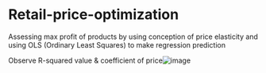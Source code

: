 # Retail-price-optimization
Assessing max profit of products by using conception of price elasticity and using OLS (Ordinary Least Squares) to make regression prediction

  Observe R-squared value & coefficient of price![image](https://user-images.githubusercontent.com/103509243/188214724-b7fe4350-4bac-4161-b634-93fd3afd8c67.png)
